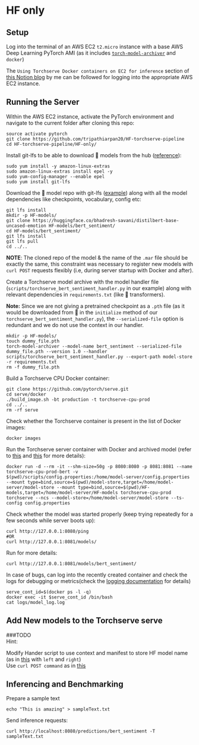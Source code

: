 

# HF only

## Setup
Log into the terminal of an AWS EC2 `t2.micro` instance with a base AWS Deep Learning PyTorch AMI (as it includes [`torch-model-archiver`](https://github.com/pytorch/serve/tree/master/model-archiver) and `docker`)

The `Using Torchserve Docker containers on EC2 for inference` section of [this Notion blog](https://www.notion.so/Day-2-3-Torchserve-custom-handlers-and-Docker-containers-02665de910a64aedab2b907a9a0cc9b0#3825849dfb8942379df2cdce8a729d9a) by me can be followed for logging into the appropriate AWS EC2 instance.


## Running the Server
Within the AWS EC2 instance, activate the PyTorch environment and navigate to the current folder after cloning this repo: 

```
source activate pytorch
git clone https://github.com/tripathiarpan20/HF-torchserve-pipeline
cd HF-torchserve-pipeline/HF-only/
```

Install git-lfs to be able to download 🤗 models from the hub ([reference](https://stackoverflow.com/questions/71448559/git-large-file-storage-how-to-install-git-lfs-on-aws-ec2-linux-2-no-package)):
```
sudo yum install -y amazon-linux-extras
sudo amazon-linux-extras install epel -y
sudo yum-config-manager --enable epel
sudo yum install git-lfs
```

Download the 🤗 model repo with git-lfs ([example](https://huggingface.co/bhadresh-savani/distilbert-base-uncased-emotion/tree/main)) along with all the model dependencies like checkpoints, vocabulary, config etc:
```
git lfs install
mkdir -p HF-models/
git clone https://huggingface.co/bhadresh-savani/distilbert-base-uncased-emotion HF-models/bert_sentiment/
cd HF-models/bert_sentiment/
git lfs install
git lfs pull
cd ../..
```

**NOTE**: The cloned repo of the model & the name of the `.mar` file should be exactly the same, this constraint was necessary to register new models with `curl POST` requests flexibly (i.e, during server startup with Docker and after).



Create a Torchserve model archive with the model handler file (`scripts/torchserve_bert_sentiment_handler.py` in our example) along with relevant dependencies in `requirements.txt` (like 🤗 transformers).  

**Note:** Since we are not giving a pretrained checkpoint as a `.pth` file (as it would be downloaded from 🤗 in the `initialize` method of our `torchserve_bert_sentiment_handler.py`), the `--serialized-file` option is redundant and we do not use the context in our handler. 
```
mkdir -p HF-models/
touch dummy_file.pth
torch-model-archiver --model-name bert_sentiment --serialized-file dummy_file.pth --version 1.0 --handler scripts/torchserve_bert_sentiment_handler.py --export-path model-store -r requirements.txt
rm -f dummy_file.pth
```


Build a Torchserve CPU Docker container:
```
git clone https://github.com/pytorch/serve.git
cd serve/docker
./build_image.sh -bt production -t torchserve-cpu-prod
cd ../..
rm -rf serve
```

Check whether the Torchserve container is present in the list of Docker images:
```
docker images
```

Run the Torchserve server container with Docker and archived model (refer to [this](https://github.com/pytorch/serve/tree/master/docker#create-torch-model-archiver-from-container) and [this](https://github.com/pytorch/serve/blob/fd4e3e8b72bed67c1e83141265157eed975fec95/docs/use_cases.md#secure-model-serving) for more details):

```
docker run -d --rm -it --shm-size=50g -p 8080:8080 -p 8081:8081 --name torchserve-cpu-prod-bert -v $(pwd)/scripts/config.properties:/home/model-server/config.properties --mount type=bind,source=$(pwd)/model-store,target=/home/model-server/model-store --mount type=bind,source=$(pwd)/HF-models,target=/home/model-server/HF-models torchserve-cpu-prod torchserve --ncs --model-store=/home/model-server/model-store --ts-config config.properties
```

Check whether the model was started properly (keep trying repeatedly for a few seconds while server boots up):
```
curl http://127.0.0.1:8080/ping
#OR
curl http://127.0.0.1:8081/models/
```

Run for more details:
```
curl http://127.0.0.1:8081/models/bert_sentiment/
```

In case of bugs, can log into the recently created container and check the logs for debugging or metrics(check the [logging documentation](https://github.com/pytorch/serve/blob/master/docs/logging.md) for details)

```
serve_cont_id=$(docker ps -l -q) 
docker exec -it $serve_cont_id /bin/bash
cat logs/model_log.log
```

## Add New models to the Torchserve serve

###TODO  
Hint: 

Modify Hander script to use context and manifest to store HF model name (as in [this]() with `left` and `right`)  
Use `curl POST command` as in [this](https://github.com/pytorch/serve/blob/master/docs/management_api.md#register-a-model)


## Inferencing and Benchmarking

Prepare a sample text
```
echo "This is amazing" > sampleText.txt
```

Send inference requests:
```
curl http://localhost:8080/predictions/bert_sentiment -T sampleText.txt
```